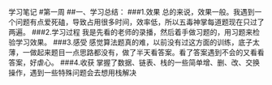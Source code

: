 学习笔记
#第一周 
##一、学习总结：
###1.效果
总的来说，效果一般。我遇到一个问题有点爱死磕，导致占用很多时间，效率低，所以五毒神掌每道题现在只过了两遍。
###2.学习过程
我是先看的老师的录播，然后着手做习题的，用习题来检验学习效果。
###3.感受
感觉算法题真的难，以前没有过这方面的训练，底子太薄，一做起来题目一点思路都没有，做了半天看答案。看了答案遇到不会的又看看答案，好虐心。
###4.收获
掌握了数据、链表、栈的一些简单增、删、改、交换操作，遇到一些特殊问题会去想用栈解决
